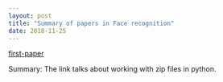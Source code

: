 ```yaml
---
layout: post
title: "Summary of papers in Face recognition"
date: 2018-11-25
---
```


<html>
  <body>
    <p><a href="https://www.geeksforgeeks.org/working-zip-files-python/">first-paper</a>
    </p>
    Summary: The link talks about working with zip files in python.
  </body>
</html>
      
  
